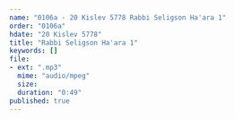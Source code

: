 ```yaml
---
name: "0106a - 20 Kislev 5778 Rabbi Seligson Ha'ara 1"
order: "0106a"
hdate: "20 Kislev 5778"
title: "Rabbi Seligson Ha'ara 1"
keywords: []
file:
- ext: ".mp3"
  mime: "audio/mpeg"
  size: 
  duration: "0:49"
published: true
---
```


